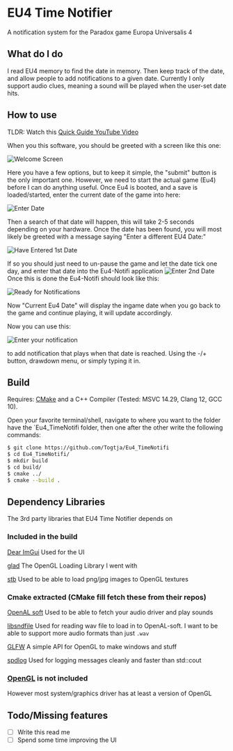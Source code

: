 # EU4 Time Notifier

A notification system for the Paradox game Europa Universalis 4

## What do I do

I read EU4 memory to find the date in memory. Then keep track of the date, and allow people to add notifications to a given date. Currently I only support audio clues, meaning a sound will be played when the user-set date hits.

## How to use

TLDR: Watch this [Quick Guide YouTube Video](https://youtu.be/aycPIAfqn1s )

When you this software, you should be greeted with a screen like this one:

![Welcome Screen](https://i.imgur.com/lLs8hND.png)

Here you have a few options, but to keep it simple, the "submit" button is the only important one. However, we need to start the actual game (Eu4) before I can do anything useful. Once Eu4 is booted, and a save is loaded/started, enter the current date of the game into here:

![Enter Date](https://i.imgur.com/TARYF9R.png)

Then a search of that date will happen, this will take 2-5 seconds depending on your hardware. Once the date has been found, you will most likely be greeted with a message saying "Enter a different EU4 Date:"

![Have Entered 1st Date](https://i.imgur.com/FmSXtpr.png)

If so you should just need to un-pause the game and let the date tick one day, and enter that date into the Eu4-Notifi application ![Enter 2nd Date](https://i.imgur.com/d3r1PEW.png) Once this is done the Eu4-Notifi should look like this:

![Ready for Notifications](https://i.imgur.com/4fSHEcc.png)

Now "Current Eu4 Date" will display the ingame date when you go back to the game and continue playing, it will update accordingly.

Now you can use this:

![Enter your notification](https://i.imgur.com/NLs9gA9.png)

to add notification that plays when that date is reached. Using the -/+ button, drawdown menu, or simply typing it in.

## Build

Requires: [CMake](https://cmake.org/download/) and a C++ Compiler (Tested: MSVC 14.29, Clang 12, GCC 10).

Open your favorite terminal/shell, navigate to where you want to the folder have the `Eu4_TimeNotifi folder, then one after the other write the following commands:

```bash
$ git clone https://github.com/Togtja/Eu4_TimeNotifi
$ cd Eu4_TimeNotifi/
$ mkdir build
$ cd build/
$ cmake ../
$ cmake --build .
```

## Dependency Libraries

The 3rd party libraries that EU4 Time Notifier depends on

### Included in the build

[Dear ImGui](https://github.com/ocornut/imgui)
Used for the UI

[glad](https://github.com/Dav1dde/glad)
The OpenGL Loading Library I went with

[stb](https://github.com/nothings/stb)
Used to be able to load png/jpg images to OpenGL textures

### Cmake extracted (CMake fill fetch these from their repos)

[OpenAL soft](https://github.com/kcat/openal-soft)
Used to be  able to fetch your audio driver and play sounds

[libsndfile](https://github.com/libsndfile/libsndfile)
Used for reading wav file to load in to OpenAL-soft. I want to be able to support more audio formats than just `.wav`

[GLFW](https://github.com/glfw/glfw)
A simple API for OpenGL to make windows and stuff

[spdlog](https://github.com/gabime/spdlog)
Used for logging messages cleanly and faster than std::cout

### [OpenGL](https://www.opengl.org/) is not included

However most system/graphics driver has at least a version of OpenGL

## Todo/Missing features

- [ ] Write this read me
- [ ] Spend some time improving the UI
